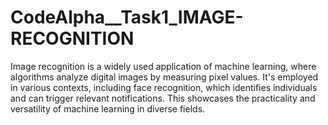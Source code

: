 # CodeAlpha__Task1_IMAGE-RECOGNITION

Image recognition is a widely used application of machine learning, where
algorithms analyze digital images by measuring pixel values. It's employed in
various contexts, including face recognition, which identifies individuals and can
trigger relevant notifications. This showcases the practicality and versatility of
machine learning in diverse fields.
